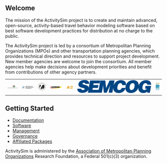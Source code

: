 
## Welcome

The mission of the ActivitySim project is to create and maintain advanced, open-source, activity-based travel behavior modeling software based on best software development practices for distribution at no charge to the public.  

The ActivitySim project is led by a consortium of Metropolitan Planning Organizations (MPOs) and other transportation planning agencies, which provides technical direction and resources to support project development.  New member agencies are welcome to join the consortium.  All member agencies help make decisions about development priorities and benefit from contributions of other agency partners. 

<table>
  <tr>
    <td align="center"><a href="http://www.psrc.org" rel="PSRC"><img src="psrc.png"/></a></td>
    <td align="center"><a href="https://mtc.ca.gov" rel="MTC"><img src="mtc.png"/></a></td>
    <td align="center"><a href="http://www.sfcta.org" rel="SFCTA"><img src="sfcta.png"/></a></td>
    <td align="center"><a href="http://www.sandag.org" rel="SANDAG"><img src="sandag.jpg"/></a></td>
    <td align="center"><a href="https://atlantaregional.org" rel="ARC"><img src="arc.png"/></a></td> 
    <td align="center"><a href="http://semcog.org" rel="SEMCOG"><img src="SEMCOG.jpg"/></a></td> 
    <td align="center"><a href="http://www.ampo.org" rel="AMPO"><img src="ampo.png"/></a></td>
  </tr>
</table>

## Getting Started

  - [Documentation](https://activitysim.github.io/activitysim)
  - [Software](https://github.com/activitysim/activitysim)
  - [Management](https://github.com/activitysim/activitysim/wiki)
  - [Governance](https://github.com/activitysim/activitysim/wiki/Governance)
  - [Affiliated Packages](https://github.com/activitysim/activitysim/wiki/Affiliated-Packages)
  
ActivitySim is administered by the [Association of Metropolitan Planning Organizations](http://www.ampo.org) Research Foundation, a Federal 501(c)(3) organization.

